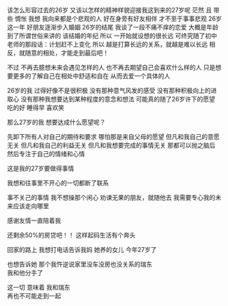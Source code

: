 该怎么形容过去的26岁
又该以怎样的精神样貌迎接我这到来的27岁呢
 茫然 且  带些 惆怅
 我想
 我向来都是个悲观的人
 好在身旁有好友相伴
 才不至于事事悲观
 26岁这一年
   好朋友逐渐步入婚姻
  26岁的结尾
  我谈了一段不痛不痒的恋爱
  大概是年龄到了所谓世俗来讲的  该结婚的年纪
  所以 一开始就设想的很长远
  可终究随了初中老师的那段话：计划赶不上变化
  所以
  越是打算长远的关系，就越是难以长远
  相反，就随意的相处，才能走到最后吧！

  不过
  不再去臆想未来会遇见怎样的人
  也不再去期望自己会喜欢什么样的人
  只是想要更多的了解自己在相处中舒适和自在
  从而去爱一个具体的人


  26岁的我
  过得好像不是很积极
  没有那种意气风发的感受
  没有那种积极向上的进取心
  没有那种我想要达到某种程度的意念和想法
  可能真的随了26岁许下的愿望
  吃的好  睡得早  喜欢笑

  那么27岁的我
  想要达成什么愿望呢？

  先卸下所有人对自己的期待和要求
  哪怕那是来自父母的愿望
  但凡和我自己的意愿无关
  但凡和我自己的利益无关
  但凡和我想要完成的事情无关
  那都可以抛之脑后
  然后专注于自己的情绪和心情

  这是我的27岁要做得事情

  我想和往事里不开心的一切都断了联系

  事不关己的事情
  我不想操那个闲心
  劝谏无果的朋友，就随他去
  我需要专心我的未来应该走向哪里
  


  感谢友情一直陪着我



  还剩余50%的房贷吧！！
  这样起码生活有个奔头

  回家的路上
  我想打电话告诉我妈
  她养的女儿
  今年27岁了

  也想告诉她 那个我忤逆说家里没车没房也没关系的瑞东  
  我和他分手了

  这一切 
  意味着
  我和瑞东  
  再也不可能走到一起





  

  

